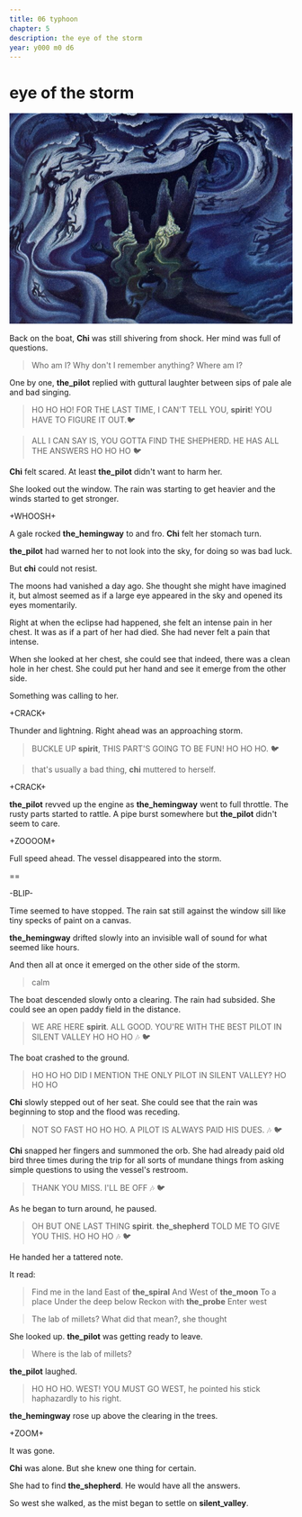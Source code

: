 ```yaml
---
title: 06 typhoon
chapter: 5  
description: the eye of the storm
year: y000 m0 d6 
---
```


# eye of the storm

![night on bald mountain](./nielsen.jpeg)

Back on the boat, **Chi** was still shivering from shock. Her mind was full of questions.

> Who am I? Why don't I remember anything? Where am I?

One by one, **the_pilot** replied with guttural laughter between sips of pale ale and bad singing.

> HO HO HO! FOR THE LAST TIME, I CAN'T TELL YOU, **spirit**! YOU HAVE TO FIGURE IT OUT.🐦

> ALL I CAN SAY IS, YOU GOTTA FIND THE SHEPHERD. HE HAS ALL THE ANSWERS HO HO HO 🐦

**Chi** felt scared. At least **the_pilot** didn't want to harm her. 

She looked out the window. The rain was starting to get heavier and the winds started to get stronger.

+WHOOSH+

A gale rocked **the_hemingway** to and fro. **Chi** felt her stomach turn.

**the_pilot** had warned her to not look into the sky, for doing so was bad luck.

But **chi** could not resist.

The moons had vanished a day ago. She thought she might have imagined it, but almost seemed as if a large eye appeared in the sky and opened its eyes momentarily.

Right at when the eclipse had happened, she felt an intense pain in her chest. It was as if a part of her had died. She had never felt a pain that intense.

When she looked at her chest, she could see that indeed, there was a clean hole in her chest. She could put her hand and see it emerge from the other side.

Something was calling to her.

+CRACK+

Thunder and lightning. Right ahead was an approaching storm. 

> BUCKLE UP **spirit**, THIS PART'S GOING TO BE FUN! HO HO HO. 🐦

> that's usually a bad thing, **chi** muttered to herself.

+CRACK+

**the_pilot** revved up the engine as **the_hemingway** went to full throttle. The rusty parts started to rattle. A pipe burst somewhere but **the_pilot** didn't seem to care.

+ZOOOOM+

Full speed ahead. The vessel disappeared into the storm.

==

-BLIP-

Time seemed to have stopped. The rain sat still against the window sill like tiny specks of paint on a canvas.

**the_hemingway** drifted slowly into an invisible wall of sound for what seemed like hours.

And then all at once it emerged on the other side of the storm.

> calm

The boat descended slowly onto a clearing. The rain had subsided. She could see an open paddy field in the distance.

> WE ARE HERE **spirit**. ALL GOOD. YOU'RE WITH THE BEST PILOT IN SILENT VALLEY HO HO HO 🎶 🐦

The boat crashed to the ground.

> HO HO HO DID I MENTION THE ONLY PILOT IN SILENT VALLEY? HO HO HO

**Chi** slowly stepped out of her seat. She could see that the rain was beginning to stop and the flood was receding.

> NOT SO FAST HO HO HO. A PILOT IS ALWAYS PAID HIS DUES. 🎶 🐦

**Chi** snapped her fingers and summoned the orb. She had already paid old bird three times during the trip for all sorts of mundane things from asking simple questions to using the vessel's restroom.

> THANK YOU MISS. I'LL BE OFF 🎶 🐦

As he began to turn around, he paused.

> OH BUT ONE LAST THING **spirit**. **the_shepherd** TOLD ME TO GIVE YOU THIS. HO HO HO 🎶 🐦

He handed her a tattered note. 

It read:

> Find me in the land
> East of **the_spiral**
> And West of **the_moon**
> To a place 
> Under the deep below
> Reckon with **the_probe**
> Enter west

> The lab of millets? What did that mean?, she thought

She looked up. **the_pilot** was getting ready to leave.

> Where is the lab of millets?

**the_pilot** laughed. 

> HO HO HO. WEST! YOU MUST GO WEST, he pointed his stick haphazardly to his right.

**the_hemingway** rose up above the clearing in the trees. 

+ZOOM+

It was gone.

**Chi** was alone. But she knew one thing for certain.

She had to find **the_shepherd**. He would have all the answers.

So west she walked, as the mist began to settle on **silent_valley**. 